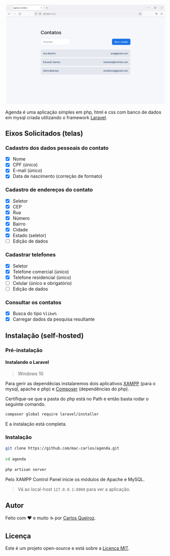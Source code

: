 <p align="center">
    <img src="assets/image.png" width="500px">
</p>

Agenda é uma aplicação simples em php, html e css com banco de dados em mysql criada utilizando o framework [Laravel](https://laravel.com/).

## Eixos Solicitados (telas)

### Cadastro dos dados pessoais do contato

- [x] Nome
- [x] CPF (único)
- [x] E-mail (único)
- [x] Data de nascimento (correção de formato)

### Cadastro de endereços do contato

- [x] Seletor
- [x] CEP
- [x] Rua
- [x] Número
- [x] Bairro
- [x] Cidade
- [x] Estado (seletor)
- [ ] Edição de dados

### Cadastrar telefones

- [x] Seletor
- [x] Telefone comercial (único)
- [x] Telefone residencial (único)
- [ ] Celular (único e obrigatório)
- [ ] Edição de dados

### Consultar os contatos

- [x] Busca do tipo ```​%like%```
- [x] Carregar dados da pesquisa resultante

## Instalação (self-hosted)

### Pré-instalação

#### Instalando o Laravel

> Windows 10

Para gerir as dependêcias instalaremos dois aplicativos [XAMPP](https://www.apachefriends.org/pt_br/index.html) (para o mysql, apache e php) e [Composer](https://getcomposer.org/) (dependências do php).

Certifique-se que a pasta do php está no Path e então basta rodar o seguinte comando.

```bash
composer global require laravel/installer
```

E a instalação está completa.

### Instalação

```bash
git clone https://github.com/mac-carlos/agenda.git

cd agenda

php artisan server
```

Pelo XAMPP Control Panel inicie os módulos de Apache e MySQL.

> Vá ao local-host ```127.0.0.1:8000``` para ver a aplicação.

## Autor

Feito com ❤️  e muito ☕  por [Carlos Queiroz](https://mac-carlos.github.io/).

## Licença 

Este é um projeto open-source e está sobre a [Licença MIT](LICENSE). 